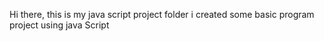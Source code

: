 Hi there, this is my java script project folder i created some basic program project using java Script
